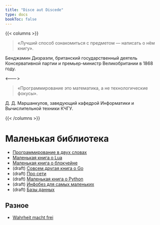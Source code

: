```yaml
---
title: "Disce aut Discede"
type: docs
bookToc: false
---
```


{{< columns >}}
> «Лучший способ ознакомиться с предметом — написать о нём книгу».

Бенджамин Дизраэли, британский государственный деятель Консервативной партии и премьер-министр Великобритании в 1868 году.

<--->

> «Программирование это математика, а не технологические фокусы».

Д. Д. Маршанкулов, заведующий кафедрой Информатики и Вычислительной техники КЧГУ.

{{< /columns >}}

# Маленькая библиотека
- [Программирование в двух словах](docs/programming)
- [Маленькая книга о Lua](docs/TLBx/lua)
- [Маленькая книга о блокчейне](docs/TLBx/blockchain)
- (draft) [Совсем другая книга о Go](docs/TLBx/golang) 
- (draft) [Про сети](docs/TLBx/networks)
- (draft) [Маленькая книга о Python](docs/TLBx/python)
- (draft) [Инфобез для самых маленьких](docs/infosecurity)
- (draft) [Базы данных](docs/databases)

## Разное

- [Wahrheit macht frei](docs/wahrheit_macht_frei)


[^1]: "Дальше не придумывали, импровизируй..." - Квартет И, "День Радио"
